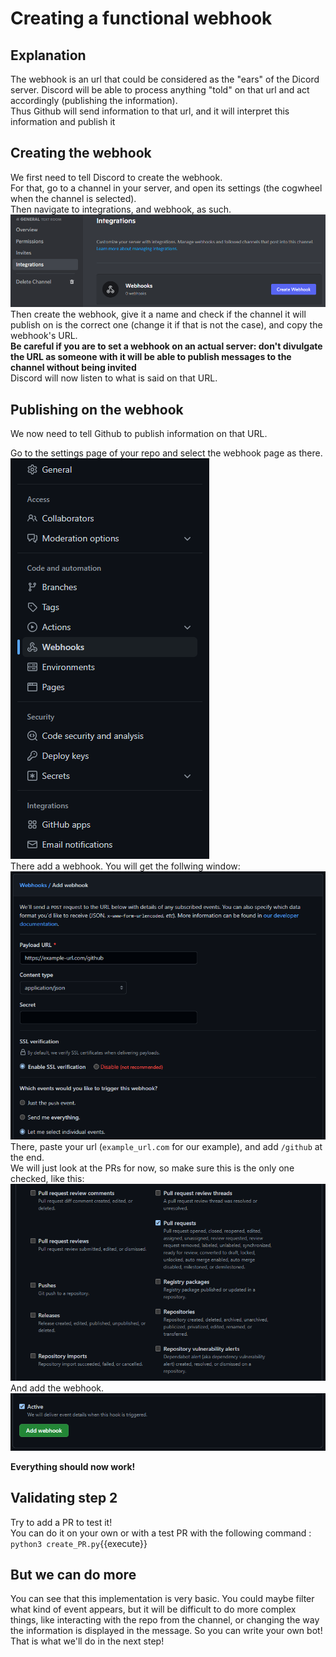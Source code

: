 # Creating a functional webhook

## Explanation

The webhook is an url that could be considered as the "ears" of the Dicord server. Discord will be able to process anything "told" on that url and act accordingly (publishing the information).  
Thus Github will send information to that url,  and it will interpret this information and publish it


## Creating the webhook

We first need to tell Discord to create the webhook.  
For that, go to a channel in your server, and open its settings (the cogwheel when the channel is selected).  
Then navigate to integrations, and webhook, as such.  
![dcd](./assets/dcdhk.png)
Then create the webhook, give it a name and check if the channel it will publish on is the correct one (change it if that is not the case), and copy the webhook's URL.  
**Be careful if you are to set a webhook on an actual server: don't divulgate the URL as someone with it will be able to publish messages to the channel without being invited**  
Discord will now listen to what is said on that URL.  

## Publishing on the webhook

We now need to tell Github to publish information on that URL.  

Go to the settings page of your repo and select the webhook page as there.
![Next](./assets/short.png)  
There add a webhook. You will get the follwing window:
![window](./assets/ghhk1.png)  
There, paste your url (`example_url.com` for our example), and add `/github` at the end.  
We will just look at the PRs for now, so make sure this is the only one checked, like this:  
![checkbox](./assets/ghhkpr.png)  
And add the webhook.  
![validate](./assets/ghhkok.png)

**Everything should now work!**

## Validating step 2

Try to add a PR to test it!  
You can do it on your own or with a test PR with the following command : `python3 create_PR.py`{{execute}}

## But we can do more

You can see that this implementation is very basic. You could maybe filter what kind of event appears, but it will be difficult to do more complex things, like interacting with the repo from the channel, or changing the way the information is displayed in the message. So you can write your own bot! That is what we'll do in the next step!
